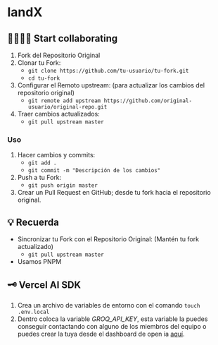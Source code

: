 # landX


## 🫱🏼‍🫲🏼 Start collaborating
1. Fork del Repositorio Original
2. Clonar tu Fork:
   - `git clone https://github.com/tu-usuario/tu-fork.git`
   - `cd tu-fork`
4. Configurar el Remoto upstream: (para actualizar los cambios del repositorio original)
   - `git remote add upstream https://github.com/original-usuario/original-repo.git`
5. Traer cambios actualizados:
   - `git pull upstream master`


### Uso
1. Hacer cambios y commits:
   - `git add .`
   - `git commit -m "Descripción de los cambios"`
2. Push a tu Fork:
   - `git push origin master`
3. Crear un Pull Request en GitHub; desde tu fork hacia el repositorio original.


## 💡 Recuerda
- Sincronizar tu Fork con el Repositorio Original: (Mantén tu fork actualizado)
  - ```git pull upstream master```
- Usamos PNPM


## 🗝️ Vercel AI SDK
1. Crea un archivo de variables de entorno con el comando `touch .env.local`
2. Dentro coloca la variable *GROQ_API_KEY*, esta variable la puedes conseguir contactando con alguno de los miembros del equipo o puedes crear la tuya desde el dashboard de open ia [aquí](https://platform.openai.com/api-keys).
